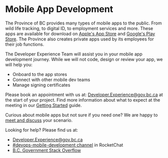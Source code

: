 # Mobile App Development

The Province of BC provides many types of mobile apps to the public. From wild life tracking, to digital ID, to employment services and more.  These apps are available for download on [Apple's App Store](https://apps.apple.com/us/developer/his-majesty-the-king-in-right-of-the/id487323275) and [Google's Play Store](https://play.google.com/store/apps/developer?id=Province+of+British+Columbia,+Canada&hl=en_CA&gl=US). The Province also creates private apps used by its employees for their job functions.

The Developer Experience Team will assist you in your mobile app development journey. While we will not code, design or review your app, we will help you:

* Onboard to the app stores
* Connect with other mobile dev teams
* Manage signing certificates

Please book an appointment with us at: [Developer.Experience@gov.bc.ca](mailto:Developer.Experience@gov.bc.ca) at the start of your project. Find more information about what to expect at the meeting in our [Getting Started](initiate.md) guide.

Curious about mobile apps but not sure if you need one? We are happy to [meet and discuss](mailto:Developer.Experience@gov.bc.ca) your scenario.

Looking for help? Please find us at:
* [Developer.Experience@gov.bc.ca](mailto:Developer.Experience@gov.bc.ca)
* [#devops-mobile-development channel](https://chat.developer.gov.bc.ca/channel/devops-mobile-development) in RocketChat
* [B.C. Government Stack Overflow](https://stackoverflow.developer.gov.bc.ca)